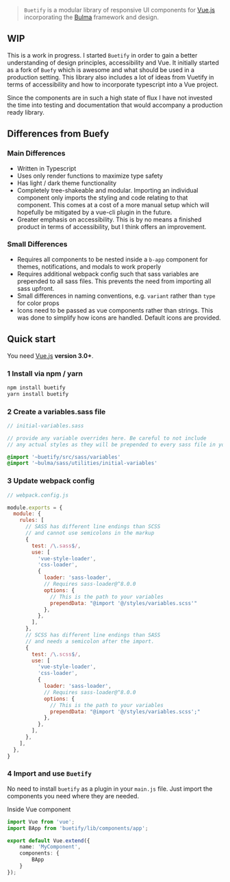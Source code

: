 
> `Buetify` is a modular library of responsive UI components for [Vue.js](https://vuejs.org/) incorporating the [Bulma](http://bulma.io/) framework and design.

## WIP
This is a work in progress. I started `Buetify` in order to gain a better understanding of design principles, accessibility and Vue.
It initially started as a fork of `Buefy` which is awesome and what should be used in a production setting. This library also includes a lot of ideas
from Vuetify in terms of accessibility and how to incorporate typescript into a Vue project. 

Since the components are in such a high state of flux I have not invested the time into testing and documentation that would accompany a production ready library.

## Differences from Buefy

### Main Differences
* Written in Typescript
* Uses only render functions to maximize type safety
* Has light / dark theme functionality
* Completely tree-shakeable and modular. Importing an individual component only imports the styling and code relating to that component. This comes at a cost of a more manual setup which will hopefully be mitigated by a vue-cli plugin in the future.
* Greater emphasis on accessibility. This is by no means a finished product in terms of accessibility, but I think offers an improvement.

### Small Differences
* Requires all components to be nested inside a `b-app` component for themes, notifications, and modals to work properly
* Requires additional webpack config such that sass variables are prepended to all sass files. This prevents the need from importing all sass upfront.
* Small differences in naming conventions, e.g. `variant` rather than `type` for color props
* Icons need to be passed as vue components rather than strings. This was done to simplify how icons are handled. Default icons are provided.

## Quick start

You need [Vue.js](https://vuejs.org/) **version 3.0+**.

### 1 Install via npm / yarn

```bash
npm install buetify
yarn install buetify
```

### 2 Create a variables.sass file
```sass
// initial-variables.sass

// provide any variable overrides here. Be careful to not include 
// any actual styles as they will be prepended to every sass file in your bundle.

@import '~buetify/src/sass/variables'
@import '~bulma/sass/utilities/initial-variables'

```

### 3 Update webpack config
```javascript
// webpack.config.js

module.exports = {
  module: {
    rules: [
      // SASS has different line endings than SCSS
      // and cannot use semicolons in the markup
      {
        test: /\.sass$/,
        use: [
          'vue-style-loader',
          'css-loader',
          {
            loader: 'sass-loader',
            // Requires sass-loader@^8.0.0
            options: {
              // This is the path to your variables
              prependData: "@import '@/styles/variables.scss'"
            },
          },
        ],
      },
      // SCSS has different line endings than SASS
      // and needs a semicolon after the import.
      {
        test: /\.scss$/,
        use: [
          'vue-style-loader',
          'css-loader',
          {
            loader: 'sass-loader',
            // Requires sass-loader@^8.0.0
            options: {
              // This is the path to your variables
              prependData: "@import '@/styles/variables.scss';"
            },
          },
        ],
      },
    ],
  },
}
```

### 4 Import and use `Buetify`

No need to install `buetify` as a plugin in your `main.js` file. Just import the components you need where they are needed.

Inside Vue component
```typescript
import Vue from 'vue';
import BApp from 'buetify/lib/components/app';

export default Vue.extend({
    name: 'MyComponent',
    components: {
    	BApp
    }
});

```

